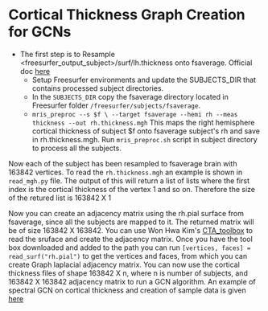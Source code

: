 # Cortical Thickness Graph Creation for GCNs

- The first step is to Resample <freesurfer_output_subject>/surf/lh.thickness onto fsaverage. Official doc [here](https://surfer.nmr.mgh.harvard.edu/fswiki/mris_preproc)
  - Setup Freesurfer environments and update the SUBJECTS_DIR that contains processed subject directories.
  - In the ``SUBJECTS_DIR`` copy the fsaverage directory located in Freesurfer folder ```/freesurfer/subjects/fsaverage```.
  - ```mris_preproc --s $f \ --target fsaverage --hemi rh --meas thickness --out rh.thickness.mgh``` This maps the right hemisphere cortical thickness of subject $f onto fsaverage subject's rh and save in rh.thickness.mgh. Run ```mris_preproc.sh``` script in subject directory to process all the subjects.

Now each of the subject has been resampled to fsaverage brain with 163842 vertices. To read the ```rh.thickness.mgh``` an example is shown in ```read_mgh.py``` file. The output of this will return a list of lists where the first index is the cortical thickness of the vertex 1 and so on. Therefore the size of the retured list is 163842 X 1

Now you can create an adjacency matrix using the rh.pial surface from fsaverage, since all the subjects are mapped to it. The returned matrix will be of size 163842 X 163842. You can use Won Hwa Kim's [CTA_toolbox](http://ranger.uta.edu/~wonhwa/cta_toolbox.html) to read the sruface and create the adjacency matrix. Once you have the tool box downloaded and added to the path you can run ```[vertices, faces] = read_surf("rh.pial")``` to get the vertices and faces, from which you can create Graph laplacial adjacency matrix. You can now use the cortical thickness files of shape 163842 X n, where n is number of subjects, and 163842 X 163842 adjacency matrix to run a GCN algorithm. An example of spectral GCN on cortical thickness and creation of sample data is given [here](https://github.com/bieqa/LB-CNN) 


